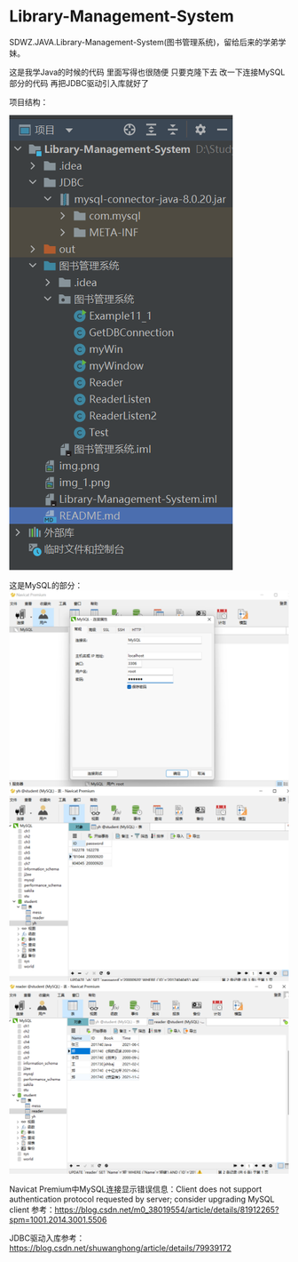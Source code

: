 # Library-Management-System
SDWZ.JAVA.Library-Management-System(图书管理系统)，留给后来的学弟学妹。

这是我学Java的时候的代码 里面写得也很随便 只要克隆下去 改一下连接MySQL部分的代码 再把JDBC驱动引入库就好了

项目结构：

![img_2.png](img_2.png)

这是MySQL的部分：
![img.png](img.png)
![img_1.png](img_1.png)
![img_3.png](img_3.png)

Navicat Premium中MySQL连接显示错误信息：Client does not support authentication protocol requested by server; consider upgrading MySQL client
参考：https://blog.csdn.net/m0_38019554/article/details/81912265?spm=1001.2014.3001.5506

JDBC驱动入库参考：https://blog.csdn.net/shuwanghong/article/details/79939172